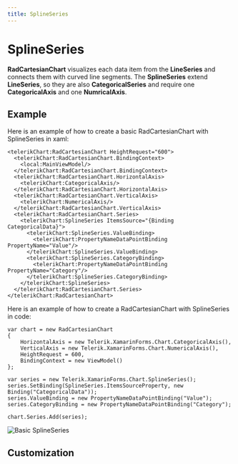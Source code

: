 ```yaml
---
title: SplineSeries
---
```

# SplineSeries #


**RadCartesianChart** visualizes each data item from the **LineSeries** and connects them with curved line segments. The **SplineSeries** extend **LineSeries**, so they are also **CategoricalSeries** and require one **CategoricalAxis** and one **NumricalAxis**.

## Example ##
Here is an example of how to create a basic RadCartesianChart with SplineSeries in xaml:

	<telerikChart:RadCartesianChart HeightRequest="600">
	  <telerikChart:RadCartesianChart.BindingContext>
	    <local:MainViewModel/>
	  </telerikChart:RadCartesianChart.BindingContext>
	  <telerikChart:RadCartesianChart.HorizontalAxis>
	    <telerikChart:CategoricalAxis/>
	  </telerikChart:RadCartesianChart.HorizontalAxis>
	  <telerikChart:RadCartesianChart.VerticalAxis>
	    <telerikChart:NumericalAxis/>
	  </telerikChart:RadCartesianChart.VerticalAxis>
	  <telerikChart:RadCartesianChart.Series>
	    <telerikChart:SplineSeries ItemsSource="{Binding CategoricalData}">
	      <telerikChart:SplineSeries.ValueBinding>
	        <telerikChart:PropertyNameDataPointBinding PropertyName="Value"/>
	      </telerikChart:SplineSeries.ValueBinding>
	      <telerikChart:SplineSeries.CategoryBinding>
	        <telerikChart:PropertyNameDataPointBinding PropertyName="Category"/>
	      </telerikChart:SplineSeries.CategoryBinding>
	    </telerikChart:SplineSeries>
	  </telerikChart:RadCartesianChart.Series>
	</telerikChart:RadCartesianChart>
Here is an example of how to create a RadCartesianChart with SplineSeries in code:

	var chart = new RadCartesianChart
	{
	    HorizontalAxis = new Telerik.XamarinForms.Chart.CategoricalAxis(),
	    VerticalAxis = new Telerik.XamarinForms.Chart.NumericalAxis(),
	    HeightRequest = 600,
	    BindingContext = new ViewModel()
	};

	var series = new Telerik.XamarinForms.Chart.SplineSeries();
	series.SetBinding(SplineSeries.ItemsSourceProperty, new Binding("CategoricalData"));	
	series.ValueBinding = new PropertyNameDataPointBinding("Value");
	series.CategoryBinding = new PropertyNameDataPointBinding("Category");
	
	chart.Series.Add(series);

![Basic SplineSeries]()
## Customization ##
